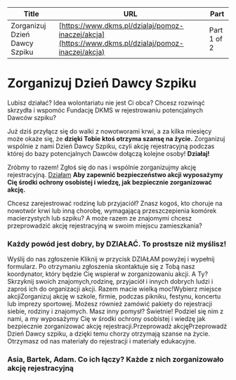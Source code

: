 | **Title**       | **URL**           | **Part**              |
|-----------------|-------------------|-----------------------|
| Zorganizuj Dzień Dawcy Szpiku         | [https://www.dkms.pl/dzialaj/pomoz-inaczej/akcja](https://www.dkms.pl/dzialaj/pomoz-inaczej/akcja)    | Part 1 of 2          |

# Zorganizuj Dzień Dawcy Szpiku

Lubisz działać? Idea wolontariatu nie jest Ci obca? Chcesz rozwinąć skrzydła i wspomóc Fundację DKMS w rejestrowaniu potencjalnych Dawców szpiku?


Już dziś przyłącz się do walki z nowotworami krwi, a za kilka miesięcy może okaże się, że **dzięki Tobie ktoś otrzyma szansę na życie.** Zorganizuj wspólnie z nami Dzień Dawcy Szpiku, czyli akcję rejestracyjną podczas której do bazy potencjalnych Dawców dołączą kolejne osoby! **Działaj!**


Zróbmy to razem! Zgłoś się do nas i wspólnie zorganizujmy akcję rejestracyjną. [Działam](/kontakt/dzien-dawcy "Zorganizuj Dzień Dawcy Szpiku")
**Aby zapewnić bezpieczeństwo akcji wyposażymy Cię środki ochrony osobistej i wiedzę, jak bezpiecznie zorganizować akcję.** 



Chcesz zarejestrować rodzinę lub przyjaciół? Znasz kogoś, kto choruje na nowotwór krwi lub inną chorobę, wymagającą przeszczepienia komórek macierzystych lub szpiku? A może razem ze znajomymi chcesz przeprowadzić akcję rejestracyjną w swoim miejscu zamieszkania? 


### Każdy powód jest dobry, by DZIAŁAĆ. To prostsze niż myślisz!


Wyślij do nas zgłoszenie Kliknij w przycisk DZIAŁAM powyżej i wypełnij formularz. Po otrzymaniu zgłoszenia skontaktuje się z Tobą nasz koordynator, który będzie Cię wspierał w zorganizowaniu akcji. A Ty? Skrzyknij swoich znajomych,rodzinę, przyjaciół i innych dobrych ludzi i zaproś ich do organizacji akcji. Razem macie wielką moc!Wybierz miejsce akcjiZorganizuj akcję w szkole, firmie, podczas pikniku, festynu, koncertu lub imprezy sportowej. Możesz również zamówić pakiety do rejestracji siebie, rodziny i znajomych. Masz inny pomysł? Świetnie! Podziel się nim z nami, a my wyposażymy Cię w środki ochrony osobistej i wiedzę jak bezpiecznie zorganizować akcję rejestracji.Przeprowadź akcjęPrzeprowadź Dzień Dawcy szpiku, a dzięki temu chorzy otrzymają szanse na życie. Otrzymasz od nas materiały do rejestracji i materiały edukacyjne.
### Asia, Bartek, Adam. Co ich łączy? Każde z nich zorganizowało akcję rejestracyjną